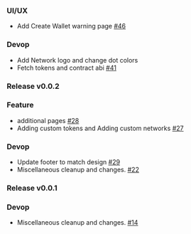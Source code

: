 ### UI/UX
- Add Create Wallet warning page [#46](https://github.com/MyEtherWallet/MyEtherWallet/pull/46)

### Devop
- Add Network logo and change dot colors []()
- Fetch tokens and contract abi [#41](https://github.com/MyEtherWallet/MyEtherWallet/pull/41)

### Release v0.0.2
### Feature
- additional pages [#28](https://github.com/MyEtherWallet/MyEtherWallet/pull/28)
- Adding custom tokens and Adding custom networks [#27](https://github.com/MyEtherWallet/MyEtherWallet/pull/27)

### Devop
- Update footer to match design [#29](https://github.com/MyEtherWallet/MyEtherWallet/pull/29)
- Miscellaneous cleanup and changes. [#22](https://github.com/MyEtherWallet/MyEtherWallet/pull/22)

### Release v0.0.1
### Devop
- Miscellaneous cleanup and changes. [#14](https://github.com/MyEtherWallet/MyEtherWallet/pull/14)
